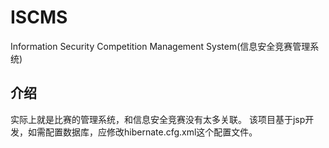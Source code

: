 # ISCMS
Information Security Competition Management System(信息安全竞赛管理系统)
## 介绍
实际上就是比赛的管理系统，和信息安全竞赛没有太多关联。
该项目基于jsp开发，如需配置数据库，应修改hibernate.cfg.xml这个配置文件。
